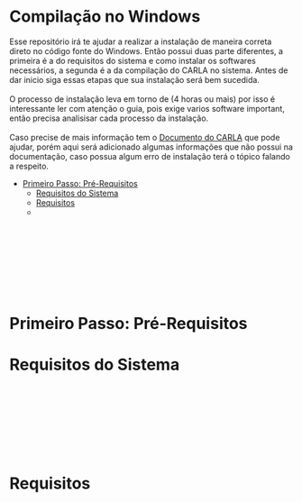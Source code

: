 # Compilação no Windows
Esse repositório irá te ajudar a realizar a instalação de maneira correta direto no código fonte do Windows. Então possui duas parte diferentes, a primeira é a do requisitos do sistema e como instalar os softwares necessários, a segunda é a da compilação do CARLA no sistema. Antes de dar inicio siga essas etapas que sua instalação será bem sucedida.<br/>
<br/>
O processo de instalação leva em torno de (4 horas ou mais) por isso é interessante ler com atenção o guia, pois exige varios software important, então precisa analisisar cada processo da instalação.<br/>
<br/>
Caso precise de mais informação tem o [Documento do CARLA](https://carla.readthedocs.io/en/0.9.15/build_windows/) que pode ajudar, porém aqui será adicionado algumas informações que não possui na documentação, caso possua algum erro de instalação terá o tópico falando a respeito.

- [Primeiro Passo: Pré-Requisitos](#pr%C3%A9-requisitos)
  - [Requisitos do Sistema]()
  - [Requisitos](#requisitos)
  - 

<br/>
<br/>
<br/>
<br/>
<br/>
<br/>
<br/>

# Primeiro Passo: Pré-Requisitos
# Requisitos do Sistema

<br/>
<br/>
<br/>
<br/>
<br/>
<br/>
<br/>

# Requisitos


